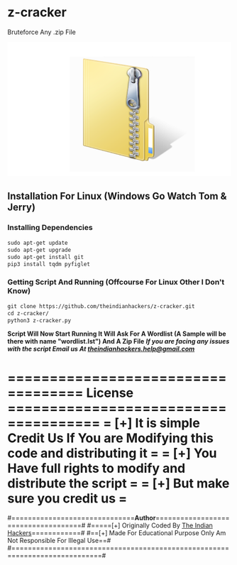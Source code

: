 # z-cracker
Bruteforce Any .zip File
<p align="center">
<img src="zipfile.png" alt="Sorry Preview Image is Not Available">
</p>

## Installation For Linux (Windows Go Watch Tom & Jerry)
### Installing Dependencies
```
sudo apt-get update
sudo apt-get upgrade
sudo apt-get install git
pip3 install tqdm pyfiglet
```

### Getting Script And Running (Offcourse For Linux Other I Don't Know)
```
git clone https://github.com/theindianhackers/z-cracker.git
cd z-cracker/
python3 z-cracker.py
```
**Script Will Now Start Running It Will Ask For A Wordlist (A Sample will be there with name "wordlist.lst") And A Zip File**
***If you are facing any issues with the script Email us At theindianhackers.help@gmail.com***

=================================== License =====================================
= [+] It is simple Credit Us If You are Modifying this code and distributing it =
= [+] You Have full rights to modify and distribute the script                  =
= [+] But make sure you credit us                                               =
=================================================================================

#==============================**Author**====================================#
#=====[+] Originally Coded By [The Indian Hackers](www.github.com/theindianhackers)============#
#==[+] Made For Educational Purpose Only Am Not Responsible For Illegal Use==#
#============================================================================#
